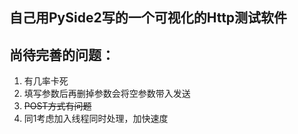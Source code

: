 ## 自己用PySide2写的一个可视化的Http测试软件
## 尚待完善的问题：
1. 有几率卡死
2. 填写参数后再删掉参数会将空参数带入发送
3. ~~POST方式有问题~~
4. 同1考虑加入线程同时处理，加快速度
